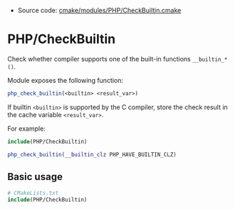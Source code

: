 <!-- This is auto-generated file. -->
* Source code: [cmake/modules/PHP/CheckBuiltin.cmake](https://github.com/petk/php-build-system/blob/master/cmake/cmake/modules/PHP/CheckBuiltin.cmake)

# PHP/CheckBuiltin

Check whether compiler supports one of the built-in functions `__builtin_*()`.

Module exposes the following function:

```cmake
php_check_builtin(<builtin> <result_var>)
```

If builtin `<builtin>` is supported by the C compiler, store the check result in
the cache variable `<result_var>`.

For example:

```cmake
include(PHP/CheckBuiltin)

php_check_builtin(__builtin_clz PHP_HAVE_BUILTIN_CLZ)
```

## Basic usage

```cmake
# CMakeLists.txt
include(PHP/CheckBuiltin)
```

